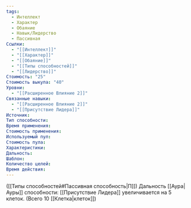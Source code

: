 ```yaml
---
tags:
  - Интеллект
  - Характер
  - Обаяние
  - Навык/Лидерство
  - Пассивная
Ссылки:
  - "[[Интеллект]]"
  - "[[Характер]]"
  - "[[Обаяние]]"
  - "[[Типы способностей]]"
  - "[[Лидерство]]"
Стоимость: "25"
Стоимость выкупа: "40"
Уровни:
  - "[[Расширенное Влияние 2]]"
Связанные навыки:
  - "[[Расширенное Влияние 2]]"
  - "[[Присутствие Лидера]]"
Источник:
Тип способности:
Время применения:
Стоимость применения:
Используемый пул:
Стоимость пула:
Характеристики:
Дальность:
Шаблон:
Количество целей:
Время действия:
---
```

([[Типы способностей#Пассивная способность|П]]) Дальность [[Аура|Ауры]] способности: [[Присутствие Лидера]] увеличивается на 5 клеток. (Всего 10 [[Клетка|клеток]])